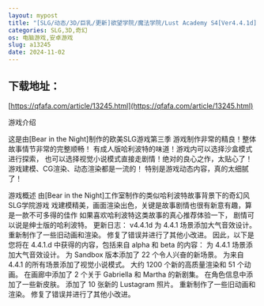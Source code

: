 ```yaml
---
layout: mypost
title: "[SLG/动态/3D/巨乳/更新]欲望学院/魔法学院/Lust Academy S4[Ver4.4.1d][PC+安卓/2G]"
categories: SLG,3D,奇幻
os: 电脑游戏,安卓游戏
slug: a13245
date: 2024-11-02
---
```


## 下载地址：

[https://qfafa.com/article/13245.html](https://qfafa.com/article/13245.html)

游戏介绍

这是由\[Bear in the Night\]制作的欧美SLG游戏第三季
游戏制作非常的精良！整体故事情节非常的完整顺畅！
有成人版哈利波特的味道！游戏内可以选择沙盒模式进行探索，
也可以选择视觉小说模式直接走剧情！绝对的良心之作，太贴心了！
游戏建模、CG渲染、动态渲染都是一流的！
特别是游戏动态内容，真的太细腻了！

游戏概述
由\[Bear in the Night\]工作室制作的类似哈利波特故事背景下的奇幻风SLG学院游戏
戏建模精美，画面渲染出色，关键是故事剧情也很有新意有趣，算是一款不可多得的佳作
如果喜欢哈利波特这类故事的真心推荐体验一下，
剧情可以说是绅士版的哈利波特。
更新日志：
v4.4.1d
为 4.4.1 场景添加大气音效设计。
重新制作了一些旧动画和渲染。
修复了错误并进行了其他小改进。
因此，以下是您将在 4.4.1.d 中获得的内容，包括来自 alpha 和 beta 的内容：
为 4.4.1 场景添加大气音效设计。
为 Sandbox 版本添加了 22 个令人兴奋的新场景。
为来自 4.4.1 的所有场景添加了视觉小说模式。
大约 1200 个新的高质量渲染和 51 个动画。
在画廊中添加了 2 个关于 Gabriella 和 Martha 的新剧集。
在角色信息中添加了一些新皮肤。
添加了 10 张新的 Lustagram 照片。
重新制作了一些旧动画和渲染。
修复了错误并进行了其他小改进。